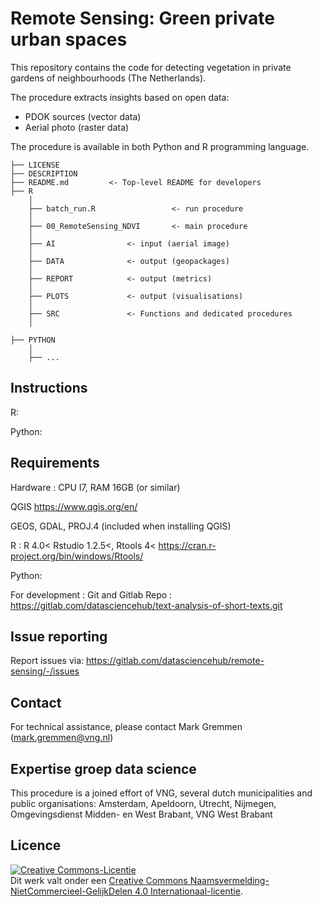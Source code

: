 # Remote Sensing: Green private urban spaces

This repository contains the code for detecting vegetation in private gardens of neighbourhoods (The Netherlands). 

The procedure extracts insights based on open data:
- PDOK sources (vector data)
- Aerial photo (raster data)

The procedure is available in both Python and R programming language.


```
├── LICENSE
├── DESCRIPTION
├── README.md         <- Top-level README for developers
├── R
	│
	├── batch_run.R  	 			<- run procedure
	│
	├── 00_RemoteSensing_NDVI      	<- main procedure
	│
	├── AI				  <- input (aerial image)
	│
	├── DATA			  <- output (geopackages)
	│
	├── REPORT            <- output (metrics)
	│
	├── PLOTS             <- output (visualisations) 
	│	
	├── SRC               <- Functions and dedicated procedures
	│

├── PYTHON
    │
	├── ...

```


## Instructions
R:

Python:

## Requirements
Hardware : CPU I7, RAM 16GB (or similar)

QGIS
https://www.qgis.org/en/

GEOS, GDAL, PROJ.4 (included when installing QGIS)

R : 
R 4.0<
Rstudio 1.2.5<, 
Rtools 4<
https://cran.r-project.org/bin/windows/Rtools/

Python:

For development : Git and Gitlab
Repo : https://gitlab.com/datasciencehub/text-analysis-of-short-texts.git

## Issue reporting
Report issues via:
https://gitlab.com/datasciencehub/remote-sensing/-/issues

## Contact
For technical assistance, please contact
Mark Gremmen (mark.gremmen@vng.nl)

## Expertise groep data science
This procedure is a joined effort of VNG, several dutch municipalities and public organisations: Amsterdam, Apeldoorn, Utrecht, Nijmegen, Omgevingsdienst Midden- en West Brabant, VNG West Brabant

## Licence
<a rel="license" href="http://creativecommons.org/licenses/by-nc-sa/4.0/"><img alt="Creative Commons-Licentie" style="border-width:0" src="https://i.creativecommons.org/l/by-nc-sa/4.0/88x31.png" /></a><br />Dit werk valt onder een <a rel="license" href="http://creativecommons.org/licenses/by-nc-sa/4.0/">Creative Commons Naamsvermelding-NietCommercieel-GelijkDelen 4.0 Internationaal-licentie</a>.

